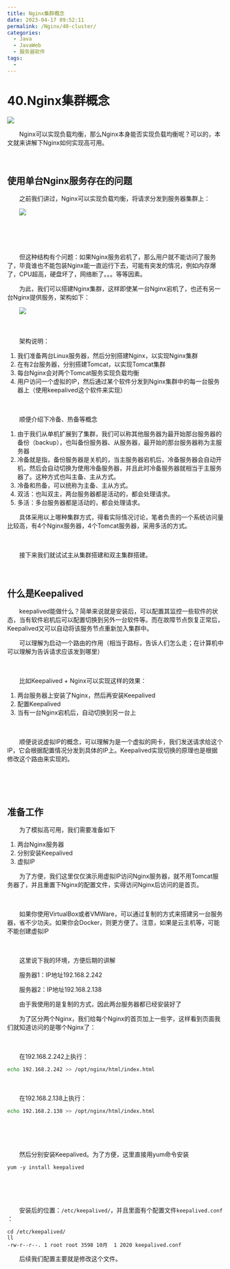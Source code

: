 ```yaml
---
title: Nginx集群概念
date: 2023-04-17 09:52:11
permalink: /Nginx/40-cluster/
categories:
  - Java
  - JavaWeb
  - 服务器软件
tags:
  - 
---
```

# 40.Nginx集群概念

![](https://image.peterjxl.com/blog/250.jpg)

　　Nginx可以实现负载均衡，那么Nginx本身能否实现负载均衡呢？可以的，本文就来讲解下Nginx如何实现高可用。

<!-- more -->

　　‍

## 使用单台Nginx服务存在的问题

　　之前我们讲过，Nginx可以实现负载均衡，将请求分发到服务器集群上：

　　​![](https://image.peterjxl.com/blog/1202586-20180406175939873-925019958.png)​

　　‍

　　‍

　　但这种结构有个问题：如果Nginx服务宕机了，那么用户就不能访问了服务了，毕竟谁也不能包装Nginx能一直运行下去，可能有突发的情况，例如内存爆了，CPU超高，硬盘坏了，网络断了。。。等等因素。

　　为此，我们可以搭建Nginx集群，这样即使某一台Nginx宕机了，也还有另一台Nginx提供服务，架构如下：

　　​​![](https://image.peterjxl.com/blog/image-20230328201236-w1zuko2.png)​​

　　‍

　　架构说明：

1. 我们准备两台Linux服务器，然后分别搭建Nginx，以实现Nginx集群
2. 在有2台服务器，分别搭建Tomcat，以实现Tomcat集群
3. 每台Nginx会对两个Tomcat服务实现负载均衡
4. 用户访问一个虚拟的IP，然后通过某个软件分发到Nginx集群中的每一台服务器上（使用keepalived这个软件来实现）

　　‍

　　顺便介绍下冷备、热备等概念

1. 由于我们从单机扩展到了集群，我们可以称其他服务器为最开始那台服务器的备份（backup），也叫备份服务器、从服务器，最开始的那台服务器称为主服务器
2. 冷备就是指，备份服务器是关机的，当主服务器宕机后，冷备服务器会自动开机，然后会自动切换为使用冷备服务器，并且此时冷备服务器就相当于主服务器了。这种方式也叫主备、主从方式。
3. 冷备和热备，可以统称为主备、主从方式。
4. 双活：也叫双主，两台服务器都是活动的，都会处理请求。
5. 多活：多台服务器都是活动的，都会处理请求。

　　具体采用以上哪种集群方式，得看实际情况讨论，笔者负责的一个系统访问量比较高，有4个Nginx服务器，4个Tomcat服务器，采用多活的方式。

　　‍

　　接下来我们就试试主从集群搭建和双主集群搭建。

　　‍

## 什么是Keepalived

　　keepalived能做什么？简单来说就是安装后，可以配置其监控一些软件的状态，当有软件宕机后可以配置切换到另外一台软件等。而在故障节点恢复正常后，Keepalived又可以自动将该服务节点重新加入集群中。

　　可以理解为启动一个路由的作用（相当于路标，告诉人们怎么走；在计算机中可以理解为告诉请求应该发到哪里）

　　‍

　　比如Keepalived + Nginx可以实现这样的效果：

1. 两台服务器上安装了Nginx，然后再安装Keepalived
2. 配置Keepalived
3. 当有一台Nginx宕机后，自动切换到另一台上

　　‍

　　顺便说说虚拟IP的概念，可以理解为是一个虚拟的网卡，我们发送请求给这个IP，它会根据配置情况分发到具体的IP上。Keepalived实现切换的原理也是根据修改这个路由来实现的。

　　‍

　　‍

## 准备工作

　　为了模拟高可用，我们需要准备如下

1. 两台Nginx服务器
2. 分别安装Keepalived
3. 虚拟IP

　　为了方便，我们这里仅仅演示用虚拟IP访问Nginx服务器，就不用Tomcat服务器了，并且重置下Nginx的配置文件，实得访问Nginx后访问的是首页。

　　‍

　　如果你使用VirtualBox或者VMWare，可以通过复制的方式来搭建另一台服务器，省不少功夫。如果你会Docker，则更方便了。注意，如果是云主机等，可能不能创建虚拟IP

　　‍

　　这里说下我的环境，方便后期的讲解

　　服务器1：IP地址192.168.2.242

　　服务器2：IP地址192.168.2.138

　　由于我使用的是复制的方式，因此两台服务器都已经安装好了

　　为了区分两个Nginx，我们给每个Nginx的首页加上一些字，这样看到页面我们就知道访问的是哪个Nginx了：

　　‍

　　在192.168.2.242上执行：

```bash
echo 192.168.2.242 >> /opt/nginx/html/index.html 
```

　　‍

　　在192.168.2.138上执行：

```bash
echo 192.168.2.138 >> /opt/nginx/html/index.html 
```

　　‍

　　‍

　　然后分别安装Keepalived。为了方便，这里直接用yum命令安装

```shell
yum -y install keepalived
```

　　‍

　　‍

　　安装后的位置：`/etc/keepalived/`​，并且里面有个配置文件`keepalived.conf`​：

```shell
cd /etc/keepalived/
ll
-rw-r--r--. 1 root root 3598 10月  1 2020 keepalived.conf
```

　　后续我们配置主要就是修改这个文件。
